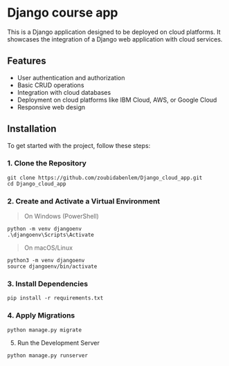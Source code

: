 # Django course app

This is a Django application designed to be deployed on cloud platforms. It showcases the integration of a Django web application with cloud services.

## Features

- User authentication and authorization
- Basic CRUD operations
- Integration with cloud databases
- Deployment on cloud platforms like IBM Cloud, AWS, or Google Cloud
- Responsive web design

## Installation

To get started with the project, follow these steps:

### 1. Clone the Repository

``` 
git clone https://github.com/zoubidabenlem/Django_cloud_app.git
cd Django_cloud_app
```
### 2. Create and Activate a Virtual Environment
> On Windows (PowerShell)
```
python -m venv djangoenv
.\djangoenv\Scripts\Activate
```
>On macOS/Linux
```
python3 -m venv djangoenv
source djangoenv/bin/activate
```
### 3. Install Dependencies
```
pip install -r requirements.txt
```
### 4. Apply Migrations
```
python manage.py migrate
```
5. Run the Development Server
```
python manage.py runserver
```